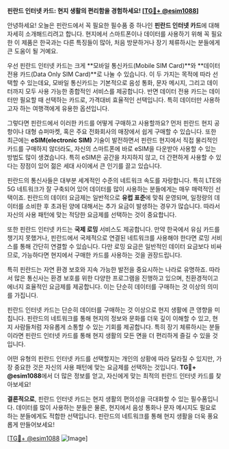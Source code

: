 **핀란드 인터넷 카드: 현지 생활의 편리함을 경험하세요! [[TG💪+ @esim1088](https://t.me/s/esim1088)]**

안녕하세요! 오늘은 핀란드에서 꼭 필요한 필수품 중 하나인 **핀란드 인터넷 카드**에 대해 자세히 소개해드리려고 합니다. 현지에서 스마트폰이나 데이터를 사용하기 위해 꼭 필요한 이 제품은 한국과는 다른 특징들이 많아, 처음 방문하거나 장기 체류하시는 분들에게 큰 도움이 될 거예요.

우선 핀란드 인터넷 카드는 크게 **모바일 통신카드(Mobile SIM Card)**와 **데이터 전용 카드(Data Only SIM Card)**로 나눌 수 있습니다. 이 두 가지는 목적에 따라 선택할 수 있는데요, 모바일 통신카드는 기본적으로 음성 통화, 문자 메시지, 그리고 데이터까지 모두 사용 가능한 종합적인 서비스를 제공합니다. 반면 데이터 전용 카드는 데이터만 필요할 때 선택하는 카드로, 가격대비 효율적인 선택입니다. 특히 데이터만 사용하고자 하는 여행객에게 유용한 옵션입니다.

그렇다면 핀란드에서 이러한 카드를 어떻게 구매하고 사용할까요? 먼저 핀란드 현지 공항이나 대형 슈퍼마켓, 혹은 주요 전화회사의 매장에서 쉽게 구매할 수 있습니다. 또한 최근에는 **eSIM(electronic SIM)** 기술이 발전하면서 핀란드 현지에서 직접 물리적인 카드를 구매하지 않더라도, 자신의 스마트폰에 바로 eSIM을 다운받아 사용할 수 있는 방법도 많이 생겼습니다. 특히 eSIM은 공간을 차지하지 않고, 더 간편하게 사용할 수 있다는 장점이 있어 젊은 세대 사이에서 큰 인기를 끌고 있습니다.

핀란드의 통신사들은 대부분 세계적인 수준의 네트워크 속도를 자랑합니다. 특히 LTE와 5G 네트워크가 잘 구축되어 있어 데이터를 많이 사용하는 분들에게는 매우 매력적인 선택이죠. 핀란드의 데이터 요금제는 일반적으로 **유럽 표준**에 맞춰 운영되며, 일정량의 데이터를 소비한 후 초과된 양에 대해서는 추가 요금이 발생하는 경우가 많습니다. 따라서 자신의 사용 패턴에 맞는 적당한 요금제를 선택하는 것이 중요합니다.

또한 핀란드 인터넷 카드는 **국제 로밍** 서비스도 제공합니다. 만약 한국에서 유심 카드를 챙기지 못했거나, 핀란드에서 국제적으로 연결된 네트워크를 사용해야 한다면 로밍 서비스를 통해 간단히 연결할 수 있습니다. 다만 로밍 요금은 일반적인 데이터 요금보다 비싸므로, 가능하다면 현지에서 구매한 카드를 사용하는 것을 권장드립니다.

특히 핀란드는 자연 환경 보호와 지속 가능한 발전을 중요시하는 나라로 유명하죠. 따라서 많은 통신사는 환경 보호를 위한 다양한 프로그램을 진행하고 있으며, 친환경적이고 에너지 효율적인 요금제를 제공합니다. 이는 단순히 데이터를 구매하는 것 이상의 의미를 가집니다.

핀란드 인터넷 카드는 단순히 데이터를 구매하는 것 이상으로 현지 생활에 큰 영향을 미칩니다. 핀란드의 네트워크를 통해 현지의 정보와 문화를 더욱 깊이 이해할 수 있고, 현지 사람들처럼 자유롭게 소통할 수 있는 기회를 제공합니다. 특히 장기 체류하시는 분들이라면 핀란드 인터넷 카드를 통해 현지 생활의 모든 면을 더 편리하게 즐길 수 있을 것입니다.

어떤 유형의 핀란드 인터넷 카드를 선택할지는 개인의 상황에 따라 달라질 수 있지만, 가장 중요한 것은 자신의 사용 패턴에 맞는 요금제를 선택하는 것입니다. **TG💪+ @esim1088**에서 더 많은 정보를 얻고, 자신에게 맞는 최적의 핀란드 인터넷 카드를 찾아보세요!

**결론적으로**, 핀란드 인터넷 카드는 현지 생활의 편의성을 극대화할 수 있는 필수품입니다. 데이터를 많이 사용하는 분들은 물론, 현지에서 음성 통화나 문자 메시지도 필요로 하는 분들에게도 적합한 선택입니다. 핀란드의 네트워크를 통해 현지 생활을 더욱 풍요롭게 만들어보세요!

[[TG💪+ @esim1088](https://t.me/s/esim1088) ![Image](https://i.postimg.cc/Y0z9fWf4/image.png)]